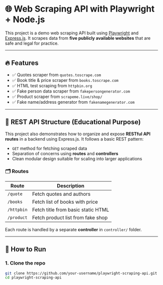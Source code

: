 # 🌐 Web Scraping API with Playwright + Node.js

This project is a demo web scraping API built using [Playwright](https://playwright.dev/) and [Express.js](https://expressjs.com/). It scrapes data from **five publicly available websites** that are safe and legal for practice.

---

## 🔥 Features

- ✅ Quotes scraper from `quotes.toscrape.com`
- ✅ Book title & price scraper from `books.toscrape.com`
- ✅ HTML test scraping from `httpbin.org`
- ✅ Fake person data scraper from `fakepersongenerator.com`
- ✅ Product scraper from `scrapeme.live/shop/`
- ✅ Fake name/address generator from `fakenamegenerator.com`

---

## 🧠 REST API Structure (Educational Purpose)

This project also demonstrates how to organize and expose **RESTful API routes** in a backend using Express.js. It follows a basic REST pattern:

- `GET` method for fetching scraped data
- Separation of concerns using **routes** and **controllers**
- Clean modular design suitable for scaling into larger applications

### 🗂 Routes

| Route            | Description                              |
|------------------|------------------------------------------|
| `/quote`         | Fetch quotes and authors                 |
| `/books`         | Fetch list of books with price           |
| `/httpbin`       | Fetch title from basic static HTML       |
| `/product`       | Fetch product list from fake shop        |

Each route is handled by a separate **controller** in `controller/` folder.

---

## 🚀 How to Run

### 1. Clone the repo

```bash
git clone https://github.com/your-username/playwright-scraping-api.git
cd playwright-scraping-api
